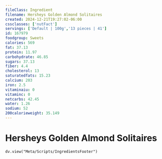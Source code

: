 ```yaml
---
fileClass: Ingredient
filename: Hersheys Golden Almond Solitaires
created: 2024-12-21T19:27:02-06:00
cssclasses: ['nutFact']
servings: ['Default | 100g','13 pieces | 41']
id: 167979
foodgroup: Sweets
calories: 569
fat: 37.13
protein: 11.97
carbohydrate: 46.85
sugars: 37.13
fiber: 4.4
cholesterol: 13
saturatedfats: 15.23
calcium: 203
iron: 2.5
vitaminaiu: 0
vitaminc: 0
netcarbs: 42.45
water: 1.26
sodium: 52
200calorieweight: 35.149
---
```


# Hersheys Golden Almond Solitaires

```dataviewjs
dv.view("Meta/Scripts/IngredientsFooter")
```